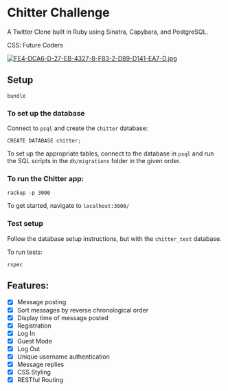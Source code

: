 Chitter Challenge
=================

A Twitter Clone built in Ruby using Sinatra, Capybara, and PostgreSQL.

CSS: Future Coders

[![FE4-DCA6-D-27-EB-4327-8-F83-2-D89-D141-EA7-D.jpg](https://i.postimg.cc/FzVWcGr1/FE4-DCA6-D-27-EB-4327-8-F83-2-D89-D141-EA7-D.jpg)](https://postimg.cc/T5hJvVWX)
## Setup

```
bundle
 ```

 ### To set up the database

 Connect to `psql` and create the `chitter` database:

 ```
 CREATE DATABASE chitter;
 ```

 To set up the appropriate tables, connect to the database in `psql` and run the SQL scripts in the `db/migrations` folder in the given order.

 ### To run the Chitter app:

 ```
 rackup -p 3000
 ```

 To get started, navigate to `localhost:3000/`

### Test setup

Follow the database setup instructions, but with the `chitter_test` database.

To run tests:

```
rspec
```

## Features:

- [x] Message posting
- [x] Sort messages by reverse chronological order
- [x] Display time of message posted
- [x] Registration
- [x] Log In
- [x] Guest Mode
- [x] Log Out
- [x] Unique username authentication
- [x] Message replies
- [x] CSS Styling
- [x] RESTful Routing
